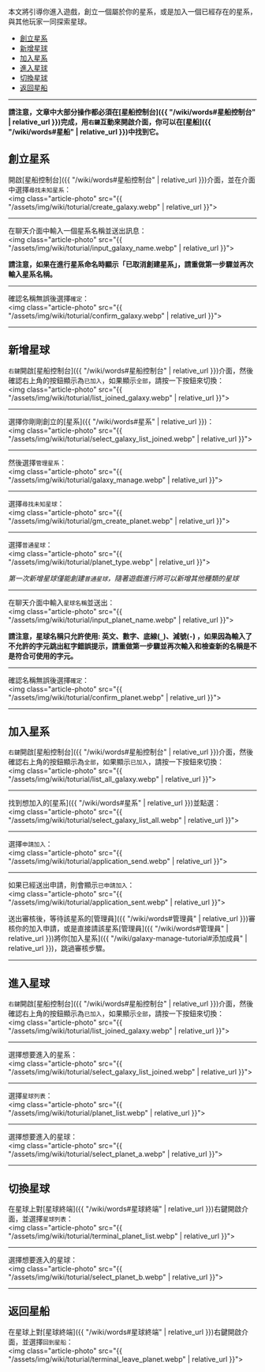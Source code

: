 
本文將引導你進入遊戲，創立一個屬於你的星系，或是加入一個已經存在的星系，與其他玩家一同探索星球。

<div class="article-content">
<ul>
    <li><a href="#創立星系">創立星系</a></li>
    <li><a href="#新增星球">新增星球</a></li>
	<li><a href="#加入星系">加入星系</a></li>
    <li><a href="#進入星球">進入星球</a></li>
	<li><a href="#切換星球">切換星球</a></li>
	<li><a href="#返回星船">返回星船</a></li>
</ul>
</div>

---

__請注意，文章中大部分操作都必須在[星船控制台]({{ "/wiki/words#星船控制台" | relative_url }})完成，用`右鍵`互動來開啟介面，你可以在[星船]({{ "/wiki/words#星船" | relative_url }})中找到它。__


## 創立星系

開啟[星船控制台]({{ "/wiki/words#星船控制台" | relative_url }})介面，並在介面中選擇`尋找未知星系`：  
<img class="article-photo" src="{{ "/assets/img/wiki/toturial/create_galaxy.webp" | relative_url }}">

<hr class="sub">

在聊天介面中輸入一個星系名稱並送出訊息：  
<img class="article-photo" src="{{ "/assets/img/wiki/toturial/input_galaxy_name.webp" | relative_url }}">

__請注意，如果在進行星系命名時顯示「已取消創建星系」，請重做第一步驟並再次輸入星系名稱。__

<hr class="sub">

確認名稱無誤後選擇`確定`：  
<img class="article-photo" src="{{ "/assets/img/wiki/toturial/confirm_galaxy.webp" | relative_url }}">

---

## 新增星球

`右鍵`開啟[星船控制台]({{ "/wiki/words#星船控制台" | relative_url }})介面，然後確認右上角的按鈕顯示為`已加入`，如果顯示`全部`，請按一下按鈕來切換：  
<img class="article-photo" src="{{ "/assets/img/wiki/toturial/list_joined_galaxy.webp" | relative_url }}">

<hr class="sub">

選擇你剛剛創立的[星系]({{ "/wiki/words#星系" | relative_url }})：  
<img class="article-photo" src="{{ "/assets/img/wiki/toturial/select_galaxy_list_joined.webp" | relative_url }}">

<hr class="sub">

然後選擇`管理星系`：  
<img class="article-photo" src="{{ "/assets/img/wiki/toturial/galaxy_manage.webp" | relative_url }}">

<hr class="sub">

選擇`尋找未知星球`：  
<img class="article-photo" src="{{ "/assets/img/wiki/toturial/gm_create_planet.webp" | relative_url }}">

<hr class="sub">

選擇`普通星球`：  
<img class="article-photo" src="{{ "/assets/img/wiki/toturial/planet_type.webp" | relative_url }}">

*第一次新增星球僅能創建`普通星球`，隨著遊戲進行將可以新增其他種類的星球*

<hr class="sub">

在聊天介面中輸入`星球名稱`並送出：  
<img class="article-photo" src="{{ "/assets/img/wiki/toturial/input_planet_name.webp" | relative_url }}">

__請注意，星球名稱只允許使用: 英文、數字、底線(`_`)、減號(`-`) ，如果因為輸入了不允許的字元跳出紅字錯誤提示，請重做第一步驟並再次輸入和檢查新的名稱是不是符合可使用的字元。__

<hr class="sub">

確認名稱無誤後選擇`確定`：  
<img class="article-photo" src="{{ "/assets/img/wiki/toturial/confirm_planet.webp" | relative_url }}">

---

## 加入星系

`右鍵`開啟[星船控制台]({{ "/wiki/words#星船控制台" | relative_url }})介面，然後確認右上角的按鈕顯示為`全部`，如果顯示`已加入`，請按一下按鈕來切換：  
<img class="article-photo" src="{{ "/assets/img/wiki/toturial/list_all_galaxy.webp" | relative_url }}">

<hr class="sub">

找到想加入的[星系]({{ "/wiki/words#星系" | relative_url }})並點選：  
<img class="article-photo" src="{{ "/assets/img/wiki/toturial/select_galaxy_list_all.webp" | relative_url }}">

<hr class="sub">

選擇`申請加入`：  
<img class="article-photo" src="{{ "/assets/img/wiki/toturial/application_send.webp" | relative_url }}">

<hr class="sub">

如果已經送出申請，則會顯示`已申請加入`：  
<img class="article-photo" src="{{ "/assets/img/wiki/toturial/application_sent.webp" | relative_url }}">

送出審核後，等待該星系的[管理員]({{ "/wiki/words#管理員" | relative_url }})審核你的加入申請，或是直接請該星系[管理員]({{ "/wiki/words#管理員" | relative_url }})將你[加入星系]({{ "/wiki/galaxy-manage-tutorial#添加成員" | relative_url }})，跳過審核步驟。

---

## 進入星球

`右鍵`開啟[星船控制台]({{ "/wiki/words#星船控制台" | relative_url }})介面，然後確認右上角的按鈕顯示為`已加入`，如果顯示`全部`，請按一下按鈕來切換：  
<img class="article-photo" src="{{ "/assets/img/wiki/toturial/list_joined_galaxy.webp" | relative_url }}">

<hr class="sub">

選擇想要進入的星系：  
<img class="article-photo" src="{{ "/assets/img/wiki/toturial/select_galaxy_list_joined.webp" | relative_url }}">

<hr class="sub">

選擇`星球列表`：  
<img class="article-photo" src="{{ "/assets/img/wiki/toturial/planet_list.webp" | relative_url }}">

<hr class="sub">

選擇想要進入的星球：  
<img class="article-photo" src="{{ "/assets/img/wiki/toturial/select_planet_a.webp" | relative_url }}">

---

## 切換星球

在星球上對[星球終端]({{ "/wiki/words#星球終端" | relative_url }})右鍵開啟介面，並選擇`星球列表`：  
<img class="article-photo" src="{{ "/assets/img/wiki/toturial/terminal_planet_list.webp" | relative_url }}">

<hr class="sub">

選擇想要進入的星球：  
<img class="article-photo" src="{{ "/assets/img/wiki/toturial/select_planet_b.webp" | relative_url }}">

---

## 返回星船

在星球上對[星球終端]({{ "/wiki/words#星球終端" | relative_url }})右鍵開啟介面，並選擇`回到星船`：  
<img class="article-photo" src="{{ "/assets/img/wiki/toturial/terminal_leave_planet.webp" | relative_url }}">
